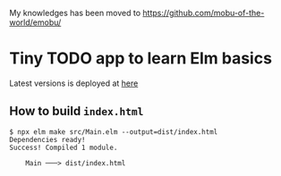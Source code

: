 My knowledges has been moved to https://github.com/mobu-of-the-world/emobu/

# Tiny TODO app to learn Elm basics

Latest versions is deployed at [here](https://kachick.github.io/learn_Elm_todo/)

## How to build `index.html`

```console
$ npx elm make src/Main.elm --output=dist/index.html
Dependencies ready!
Success! Compiled 1 module.

    Main ───> dist/index.html
```
